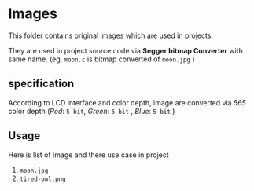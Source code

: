 # Images

This folder contains original images which are used in projects.

They are used in project source code via **Segger bitmap Converter** with same name. (eg. `moon.c` is bitmap converted of `moon.jpg` )

## specification 

According to LCD interface and color depth, image are converted via _565_ color depth (_Red_: `5 bit`, _Green_: `6 bit` , _Blue_: `5 bit` ) 

## Usage

Here is list of image and there use case in project 

1. `moon.jpg`
2. `tired-owl.png`